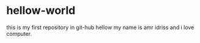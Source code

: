 # hellow-world
this is my first repository in git-hub
hellow my name is amr idriss and i love computer.
